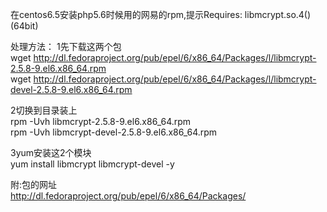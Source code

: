 
在centos6.5安装php5.6时候用的网易的rpm,提示Requires: libmcrypt.so.4()(64bit)    

处理方法： 
1先下载这两个包  
wget http://dl.fedoraproject.org/pub/epel/6/x86_64/Packages/l/libmcrypt-2.5.8-9.el6.x86_64.rpm   
wget http://dl.fedoraproject.org/pub/epel/6/x86_64/Packages/l/libmcrypt-devel-2.5.8-9.el6.x86_64.rpm   

2切换到目录装上   
rpm -Uvh libmcrypt-2.5.8-9.el6.x86_64.rpm   
rpm -Uvh libmcrypt-devel-2.5.8-9.el6.x86_64.rpm   

3yum安装这2个模块   
yum install libmcrypt libmcrypt-devel -y  

附:包的网址    
http://dl.fedoraproject.org/pub/epel/6/x86_64/Packages/     


